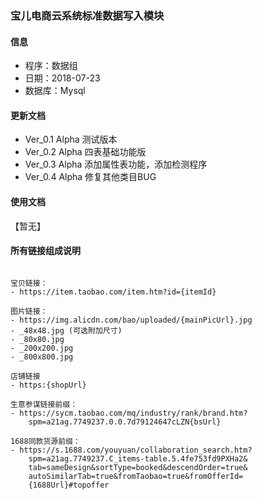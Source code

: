 ### 宝儿电商云系统标准数据写入模块

#### 信息
- 程序：数据组
- 日期：2018-07-23
- 数据库：Mysql

#### 更新文档
- Ver_0.1 Alpha 测试版本
- Ver_0.2 Alpha 四表基础功能版
- Ver_0.3 Alpha 添加属性表功能，添加检测程序
- Ver_0.4 Alpha 修复其他类目BUG

#### 使用文档
【暂无】

#### 所有链接组成说明
```

宝贝链接：
- https://item.taobao.com/item.htm?id={itemId}

图片链接：
- https://img.alicdn.com/bao/uploaded/{mainPicUrl}.jpg
- _48x48.jpg (可选附加尺寸)
- _80x80.jpg
- _200x200.jpg
- _800x800.jpg

店铺链接
- https:{shopUrl}

生意参谋链接前缀：
- https://sycm.taobao.com/mq/industry/rank/brand.htm?
    spm=a21ag.7749237.0.0.7d79124647cLZN{bsUrl}

1688同款货源前缀：
- https://s.1688.com/youyuan/collaboration_search.htm?
    spm=a21ag.7749237.C_items-table.5.4fe753fd9PXHa2&
    tab=sameDesign&sortType=booked&descendOrder=true&
    autoSimilarTab=true&fromTaobao=true&fromOfferId=
    {1688Url}#topoffer
```